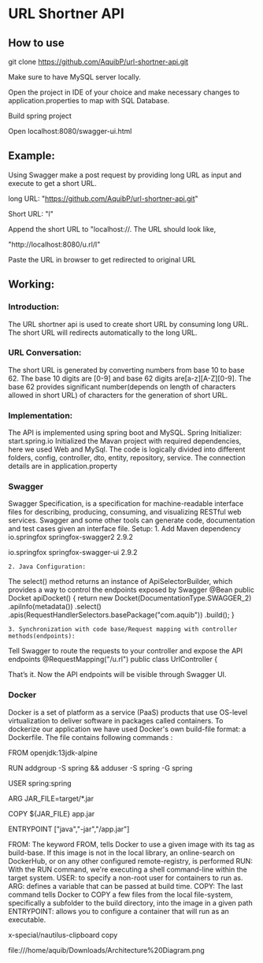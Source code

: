 # URL Shortner API

## How to use

git clone https://github.com/AquibP/url-shortner-api.git

Make sure to have MySQL server locally.

Open the project in IDE of your choice and make necessary changes to application.properties to map with SQL Database.

Build spring project

Open localhost:8080/swagger-ui.html

## Example:
Using Swagger make a post request by providing long URL as input and execute to get a short URL.

long URL: "https://github.com/AquibP/url-shortner-api.git"

Short URL: "l"

Append the short URL to "localhost:<port number>//. The URL should look like,

"http://localhost:8080/u.rl/l"

Paste the URL in browser to get redirected to original URL

## Working: 

### Introduction:
The URL shortner api is used to create short URL by consuming long URL. The short URL will redirects automatically to the long URL.

### URL Conversation:
The short URL is generated by converting numbers from base 10 to base 62. The base 10 digits are [0-9] and base 62 digits are[a-z][A-Z][0-9]. The base 62 provides significant number(depends on length of characters allowed in short URL) of characters for the generation of short URL.

### Implementation:
The API is implemented using spring boot and MySQL. 
Spring  Initializer: start.spring.io
Initialized the Mavan project with required dependencies, here we used Web and MySql.
The code is logically divided into different folders, config, controller, dto, entity, repository, service. The connection details are in application.property

### Swagger
Swagger Specification, is a specification for machine-readable interface files for describing, producing, consuming, and visualizing RESTful web services.
Swagger and some other tools can generate code, documentation and test cases given an interface file.
Setup:
    1. Add Maven dependency
<dependency>
    <groupId>io.springfox</groupId>
    <artifactId>springfox-swagger2</artifactId>
    <version>2.9.2</version>
</dependency>

<dependency>
    <groupId>io.springfox</groupId>
    <artifactId>springfox-swagger-ui</artifactId>
    <version>2.9.2</version>
</dependency>

    2. Java Configuration:
The select() method returns an instance of ApiSelectorBuilder, which provides a way to control the endpoints exposed by Swagger
@Bean
public Docket apiDocket() {
    return new Docket(DocumentationType.SWAGGER_2)
            .apiInfo(metadata())
            .select()
            .apis(RequestHandlerSelectors.basePackage("com.aquib"))
            .build();
}

    3. Synchronization with code base/Request mapping with controller methods(endpoints):
Tell Swagger to route the requests to your controller and expose the API endpoints
@RequestMapping("/u.rl")
public class UrlController {

That’s it. Now the API endpoints will be visible through Swagger UI.

### Docker
Docker is a set of platform as a service (PaaS) products that use OS-level virtualization to deliver software in packages called containers. 
To dockerize our application we have used Docker's own build-file format: a Dockerfile. The file contains following commands :

FROM openjdk:13jdk-alpine

RUN addgroup -S spring && adduser -S spring -G spring

USER spring:spring

ARG JAR_FILE=target/*.jar

COPY ${JAR_FILE} app.jar

ENTRYPOINT ["java","-jar","/app.jar"]

FROM: The keyword FROM, tells Docker to use a given image with its tag as build-base. If this image is not in the local library, an online-search on DockerHub, or on any other configured remote-registry, is performed
RUN: With the RUN command, we're executing a shell command-line within the target system.
USER: to specify a non-root user for containers to run as.
ARG: defines a variable that can be passed at build time.
COPY: The last command tells Docker to COPY a few files from the local file-system, specifically a subfolder to the build directory, into the image in a given path
ENTRYPOINT: allows you to configure a container that will run as an executable.

x-special/nautilus-clipboard
copy

file:///home/aquib/Downloads/Architecture%20Diagram.png

